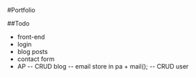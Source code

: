 #Portfolio

##Todo
- front-end
- login
- blog posts
- contact form
- AP
-- CRUD blog
-- email store in pa + mail();
-- CRUD user
